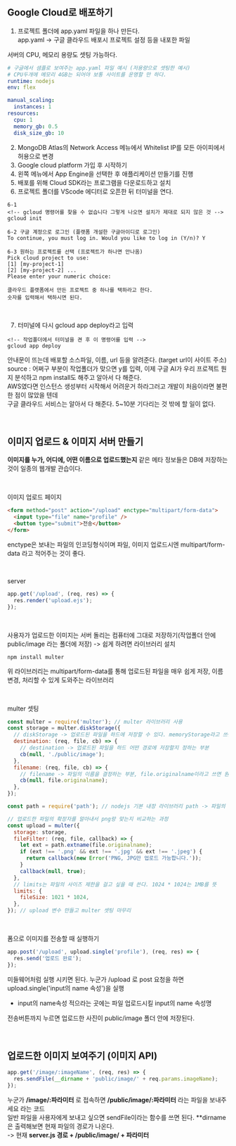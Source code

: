 ## Google Cloud로 배포하기

1. 프로젝트 폴더에 app.yaml 파일을 하나 만든다. <br>
   app.yaml -> 구글 클라우드 배포시 프로젝트 설정 등을 내포한 파일

서버의 CPU, 메모리 용량도 셋팅 가능하다.

```yaml
# 구글에서 샘플로 보여주는 app.yaml 파일 예시 (저용량으로 셋팅한 예시)
# CPU두개에 메모리 4GB는 되어야 보통 사이트를 운영할 만 하다.
runtime: nodejs
env: flex

manual_scaling:
  instances: 1
resources:
  cpu: 1
  memory_gb: 0.5
  disk_size_gb: 10
```

2. MongoDB Atlas의 Network Access 메뉴에서 Whitelist IP를 모든 아이피에서 허용으로 변경
3. Google cloud platform 가입 후 시작하기
4. 왼쪽 메뉴에서 App Engine을 선택한 후 애플리케이션 만들기를 진행
5. 배포를 위해 Cloud SDK라는 프로그램을 다운로드하고 설치
6. 프로젝트 폴더를 VScode 에디터로 오픈한 뒤 터미널을 연다.

```
6-1
<!-- gcloud 명령어를 찾을 수 없습니다 그렇게 나오면 설치가 제대로 되지 않은 것 -->
gcloud init

6-2 구글 계정으로 로그인 (플랫폼 개설한 구글아이디로 로그인)
To continue, you must log in. Would you like to log in (Y/n)? Y

6-3 원하는 프로젝트를 선택 (프로젝트가 하나면 안나옴)
Pick cloud project to use:
[1] [my-project-1]
[2] [my-project-2] ...
Please enter your numeric choice:

클라우드 플랫폼에서 만든 프로젝트 중 하나를 택하라고 한다.
숫자를 입력해서 택하시면 된다.
```

<br>

7. 터미널에 다시 gcloud app deploy라고 입력

```
<!-- 작업폴더에서 터미널을 켠 후 이 명령어를 입력 -->
gcloud app deploy
```

안내문이 뜨는데 배포할 소스파일, 이름, url 등을 알려준다. (target url이 사이트 주소) <br>
source : 어쩌구 부분이 작업폴더가 맞으면 y를 입력, 이제 구글 AI가 우리 프로젝트 뭔지 분석하고 npm install도 해주고 알아서 다 해준다. <br>
AWS였다면 인스턴스 생성부터 시작해서 어려운거 하라그러고 개발이 처음이라면 불편한 점이 많았을 텐데 <br>
구글 클라우드 서비스는 알아서 다 해준다. 5~10분 기다리는 것 밖에 할 일이 없다. <br>

<br>

## 이미지 업로드 & 이미지 서버 만들기

**이미지를 누가, 어디에, 어떤 이름으로 업로드했는지** 같은 메타 정보들은 DB에 저장하는 것이 일종의 웹개발 관습이다.

<br>

이미지 업로드 페이지

```html
<form method="post" action="/upload" enctype="multipart/form-data">
  <input type="file" name="profile" />
  <button type="submit">전송</button>
</form>
```

enctype은 보내는 파일의 인코딩형식이며 파일, 이미지 업로드시엔 multipart/form-data 라고 적어주는 것이 좋다.

<br>

server

```js
app.get('/upload', (req, res) => {
  res.render('upload.ejs');
});
```

<br>

사용자가 업로드한 이미지는 서버 돌리는 컴퓨터에 그대로 저장하기(작업폴더 안에 public/image 라는 폴더에 저장) -> 쉽게 하려면 라이브러리 설치

```
npm install multer
```

위 라이브러리는 multipart/form-data를 통해 업로드된 파일을 매우 쉽게 저장, 이름변경, 처리할 수 있게 도와주는 라이브러리

<br>

multer 셋팅

```js
const multer = require('multer'); // multer 라이브러리 사용
const storage = multer.diskStorage({
  // diskStorage -> 업로드된 파일을 하드에 저장할 수 있다. memoryStorage라고 쓰면 하드 말고 램에 저장 가능(휘발성)
  destination: (req, file, cb) => {
    // destination -> 업로드된 파일을 하드 어떤 경로에 저장할지 정하는 부분
    cb(null, './public/image');
  },
  filename: (req, file, cb) => {
    // filename -> 파일의 이름을 결정하는 부분, file.originalname이라고 쓰면 원본 그대로 저장
    cb(null, file.originalname);
  },
});

const path = require('path'); // nodejs 기본 내장 라이브러리 path -> 파일의 경로, 이름, 확장자 등을 알아낼 때 사용

// 업로드한 파일의 확장자를 알아내서 png랑 맞는지 비교하는 과정
const upload = multer({
  storage: storage,
  fileFilter: (req, file, callback) => {
    let ext = path.extname(file.originalname);
    if (ext !== '.png' && ext !== '.jpg' && ext !== '.jpeg') {
      return callback(new Error('PNG, JPG만 업로드 가능합니다.'));
    }
    callback(null, true);
  },
  // limits는 파일의 사이즈 제한을 걸고 싶을 때 쓴다. 1024 * 1024는 1MB를 뜻
  limits: {
    fileSize: 1021 * 1024,
  },
}); // upload 변수 만들고 multer 셋팅 마무리
```

<br>

폼으로 이미지를 전송할 때 실행하기

```js
app.post('/upload', upload.single('profile'), (req, res) => {
  res.send('업로드 완료');
});
```

미들웨어처럼 실행 시키면 된다. 누군가 /upload 로 post 요청을 하면 upload.single('input의 name 속성')을 실행 <br>

- input의 name속성 적으라는 곳에는 파일 업로드시킬 input의 name 속성명 <br>

전송버튼까지 누르면 업로드한 사진이 public/image 폴더 안에 저장된다.

<br>

## 업로드한 이미지 보여주기 (이미지 API)

```js
app.get('/image/:imageName', (req, res) => {
  res.sendFile(__dirname + 'public/image/' + req.params.imageName);
});
```

누군가 **/image/:파라미터** 로 접속하면 **/public/image/:파라미터** 라는 파일을 보내주세요 라는 코드 <br>
일반 파일을 사용자에게 보내고 싶으면 sendFile이라는 함수를 쓰면 된다. \*\*dirname 은 출력해보면 현재 파일의 경로가 나온다. <br>
-> 현재 **server.js 경로 + /public/image/ + 파라미터**
